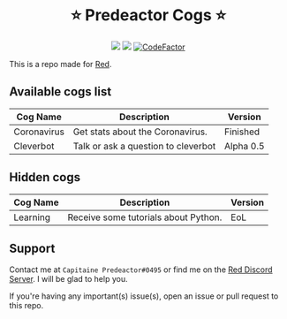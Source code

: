 <h1 align="center">⭐ Predeactor Cogs ⭐</h1>

<p align="center">
  <img src="https://repository-images.githubusercontent.com/245725383/2fbcee00-906c-11ea-8da9-ecbb66c5b7d4">
  <img src="https://img.shields.io/badge/Made%20for-Red%20v3-red?logo=discord">
  <a href="https://www.codefactor.io/repository/github/predeactor/predeactor-cogs"><img src="https://www.codefactor.io/repository/github/predeactor/predeactor-cogs/badge" alt="CodeFactor" /></a>
</p>

This is a repo made for [Red](https://github.com/Cog-Creators/Red-DiscordBot).

## Available cogs list

| Cog Name     | Description                                          | Version    |
| ------------ | ---------------------------------------------------- | ---------- |
| Coronavirus  | Get stats about the Coronavirus.                     | Finished   |
| Cleverbot    | Talk or ask a question to cleverbot                  | Alpha 0.5  |

## Hidden cogs

| Cog Name     | Description                                          | Version    |
| ------------ | ---------------------------------------------------- | ---------- |
| Learning     | Receive some tutorials about Python.                 | EoL        |

## Support

Contact me at `Capitaine Predeactor#0495` or find me on the [Red Discord Server](https://discord.gg/red). I will be glad to help you.

If you're having any important(s) issue(s), open an issue or pull request to this repo.
